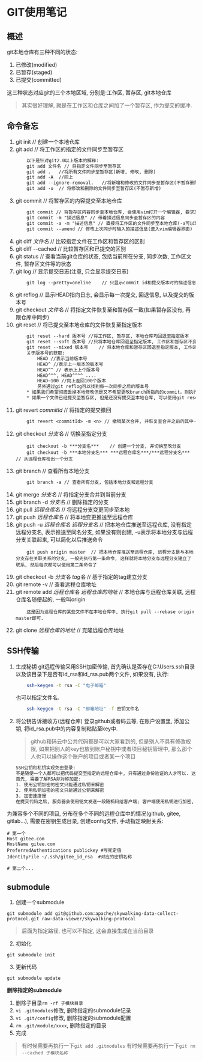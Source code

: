 # GIT使用笔记

## 概述

git本地仓库有三种不同的状态:

1. 已修改(modified)
2. 已暂存(staged)
3. 已提交(committed)

这三种状态对应git的三个本地区域, 分别是:工作区, 暂存区, git本地仓库

> 其实很好理解, 就是在工作区和仓库之间加了一个暂存区, 作为提交的缓冲.

## 命令备忘

1. git init // 创建一个本地仓库
2. git add // 将工作区的指定的文件同步至暂存区
    ```txt
        以下是针对git2.0以上版本的解释:
        git add 文件名 // 将指定文件同步至暂存区
        git add .   //将所有文件同步至暂存区(新增, 修改, 删除)
        git add -A  //同上
        git add --ignore-removal.   //将新增和修改的文件同步至暂存区(不暂存删除)
        git add -u  // 将修改和删除的文件同步至暂存区(不暂存新增)
    ```
3. git commit // 将暂存区的内容提交至本地仓库
    ```txt
        git commit // 将暂存区内容同步至本地仓库, 会使用vim打开一个编辑器, 要求加入提交描述信息
        git commit -m "描述信息" // 带着描述信息同步至暂存区的内容
        git commit -a -m "描述信息" // 直接将工作区的文件同步至本地仓库(-a可以理解为git add, 需要注意的是该命令只能将被修改和被删除同步上去, 不会提交新增)
        git commit --amend // 修改上次同步时输入的描述信息(进入vim编辑器界面)
    ```
4. git diff *文件名*  // 比较指定文件在工作区和暂存区的区别
5. git diff --cached // 比较暂存区和已提交的区别
6. git status   // 查看当前git仓库的状态, 包括当前所在分支, 同步次数, 工作区文件, 暂存区文件等的状态
7. git log  // 显示提交日志(注意, 只会显示提交日志)
    ```txt
        git log --pretty=oneline    // 只显示commit id和提交版本时的描述信息
    ```
8. git reflog   // 显示HEAD指向日志, 会显示每一次提交, 回退信息, 以及提交的版本号
9. git checkout *文件名*   // 将指定文件恢复至和暂存区一致(如果暂存区没有, 再跟仓库中同步)
10. git reset    // 将已提交至本地仓库的文件恢复至指定版本
    ```txt
        git reset --hard 版本号 //将工作区, 暂存区, 本地仓库均回退至指定版本
        git reset --soft 版本号 //只将本地仓库回退至指定版本, 工作区和暂存区不变
        git reset --mixed 版本号    // 将本地仓库和暂存区回退至指定版本, 工作区不变, 这个是默认, 直接输入git reset 版本号与其一样, 另外该指令后面可以指定文件名
        关于版本号的获取:
            HEAD //表示当前版本号
            HEAD^ //表示上一版本的版本号
            HEAD^^ // 表示上上个版本号
            HEAD^^^, HEAD^^^^ ....
            HEAD~100 //向上返回100个版本
            另外通过git reflog可以找到每一次同步之后的版本号
        * 如果我们希望彻底丢掉本地修改但是又不希望更改branch所指向的commit，则执行git reset --hard = git reset --hard HEAD
        * 如果一个文件已经提交至暂存区, 但是还没有提交至本地仓库, 可以使用git reset HEAD 文件名  丢弃所有更改
    ```
11. git revert *commitId* // 将指定的提交撤回
    ```txt
        git revert <commitId> -m <n> // 撤销某次合并, 并恢复至合并之前的其中一个上游, n为上游的编号, 一般都是1
    ```
12. git checkout *分支名* // 切换至指定分支
    ```
        git checkout -b ***分支名***    // 创建一个分支, 并切换至改分支
        git checkout -b ***本地分支名*** ***远程仓库名***/***远程分支名***   // 从远程仓库检出一个分支
    ```
13. git branch  // 查看所有本地分支
    ```txt
        git branch -a // 查看所有分支, 包括本地分支和远程分支
    ```
14. git merge *分支名*  // 将指定分支合并到当前分支
15. git branch -d *分支名* // 删除指定的分支
16. git pull *远程仓库名* // 将远程分支变更同步至本地
17. git push *远程仓库名* // 将本地变更推送至远程仓库
18. git push -u *远程仓库名* *远程分支名* // 把本地仓库推送至远程仓库, 没有指定远程分支名, 表示推送至同名分支, 如果没有则创建, -u表示将本地分支与远程分支关联起来, 可以简化以后推送命令
    ```
        git push origin master  // 把本地仓库推送至远程仓库, 远程分支是与本地分支存在关联关系的分支, 一般先执行第一条命令, 这样就将本地分支与远程分支建立了联系, 然后每次都可以使用第二条命令了
    ```
19. git checkout -b *分支名* *tag名* // 基于指定的tag建立分支
20. git remote -v // 查看远程仓库地址
21. git remote add *远程仓库名* *远程仓库的地址* // 本地仓库与远程仓库关联, 远程仓库名随便起的, 一般叫origin
    ```
        这是因为远程仓库的某些文件不在本地仓库中, 执行git pull --rebase origin master即可.
    ```
22.  git clone *远程仓库的地址* // 克隆远程仓库地址


## SSH传输

1. 生成秘钥
    git远程传输采用SSH加密传输, 首先确认是否存在C:\Users\.ssh目录以及该目录下是否有id_rsa和id_rsa.pub两个文件, 如果没有, 执行:
    ```sh  
        ssh-keygen -t rsa -C "电子邮箱"
    ```
    也可以指定文件名.
    ```sh
        ssh-keygen -t rsa -C "邮箱地址" -f 密钥文件名
    ```

2. 将公钥告诉接收方(远程仓库)
    登录github或者码云等, 在账户设置里, 添加公钥, 将id_rsa.pub中的内容复制粘贴至key中.

    > github和码云中公共代码都是可以大家看到的, 但是别人不具有修改权限, 如果把别人的key也放到账户秘钥中或者项目秘钥管理中, 那么那个人也可以操作这个账户的项目或者某一个项目

    ```txt
    SSH公钥和私钥实现免密登录:
    不是随便一个人都可以把代码提交至指定的远程仓库中, 只有通过身份验证的人才可以. 这里采用SSH免密登录的方式进行身份验证.
    首先, 需要了解RSA非对称加密:
    1. 使用公钥加密的密文只能通过私钥来解密
    2. 使用私钥加密的密文只能通过公钥来解密
    3. 加密速度慢
    在提交代码之后, 服务器会使用铭文发送一段随机码给客户端; 客户端使用私钥进行加密, 然后返回给服务器端; 服务器端使用公钥进行解密, 得到解密后的随机码, 与发送过去的随机码进行匹配, 如果相同则认证通过.
    ```


为兼容多个不同的项目, 分布在多个不同的远程仓库中的情况(github, gitee, gitlab...), 需要在密钥生成目录, 创建config文件, 手动指定映射关系:

```
# 第一个
Host gitee.com
HostName gitee.com
PreferredAuthentications publickey #写死定值
IdentityFile ~/.ssh/gitee_id_rsa  #对应的密钥名称

# 第二个...
```

## submodule

1. 创建一个submodule

```
git submodule add git@github.com:apache/skywalking-data-collect-protocol.git raw-data-viewer/skywalking-protocal
```

> 后面为指定路径, 也可以不指定, 这会直接生成在当前目录

2. 初始化

```
git submodule init
```

3. 更新代码

```
git submodule update
```

**删除指定的submodule**

1. 删除子目录```rm -rf 子模块目录```
2. ```vi .gitmodules```修改, 删除指定的submodule记录
3. ```vi .git/config```修改, 删除指定的submodule配置
4. ```rm .git/module/xxxx```, 删除指定的目录
5. 完成

> 有时候需要再执行一下```git add .gitmodules```
> 有时候需要再执行一下```git rm --cached 子模块名称```